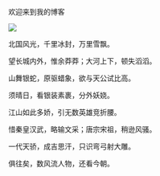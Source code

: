 欢迎来到我的博客


![](https://qgt-style.oss-cn-hangzhou.aliyuncs.com/newcoursep4/g1/g1-2-2/tenor.gif)




北国风光，千里冰封，万里雪飘。

望长城内外，惟余莽莽；大河上下，顿失滔滔。

山舞银蛇，原驱蜡象，欲与天公试比高。

须晴日，看银装素裹，分外妖娆。

江山如此多娇，引无数英雄竞折腰。

惜秦皇汉武，略输文采；唐宗宋祖，稍逊风骚。

一代天骄，成吉思汗，只识弯弓射大雕。

俱往矣，数风流人物，还看今朝。
